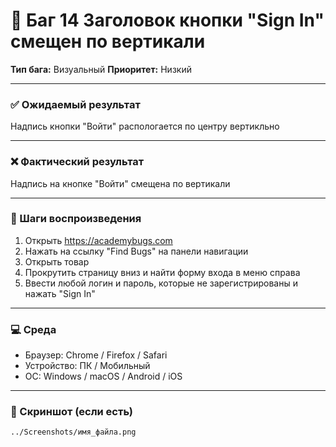 # 🐞 Баг 14 Заголовок кнопки "Sign In" смещен по вертикали

**Тип бага:**  Визуальный
**Приоритет:**  Низкий

---

### ✅ Ожидаемый результат

Надпись кнопки "Войти" распологается по центру вертикльно

---

### ❌ Фактический результат

Надпись на кнопке "Войти" смещена по вертикали

---

### 🔁 Шаги воспроизведения

1. Открыть https://academybugs.com
2. Нажать на ссылку "Find Bugs" на панели навигации
3. Открыть товар
4. Прокрутить страницу вниз и найти форму входа в меню справа
5. Ввести любой логин и пароль, которые не зарегистрированы и нажать "Sign In"

---

### 💻 Среда

- Браузер: Chrome / Firefox / Safari
- Устройство: ПК / Мобильный
- ОС: Windows / macOS / Android / iOS

---

### 📸 Скриншот (если есть)

`../Screenshots/имя_файла.png`
